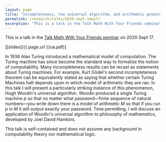 ```yaml
---
layout: page
title: "Incompleteness, the universal algorithm, and arithmetic potentialism"
permalink: /research/talks/2020-sept-tmwyf/
excerption: "This is a talk in the Talk Math With Your Friends seminar on 2020 Sept 17..."
---
```


This is a talk in the [Talk Math With Your Friends seminar](https://sites.google.com/southalabama.edu/tmwyf/home) on 2020 Sept 17.

[[slides]({{ page.url }}ua.pdf)]


In 1936 Alan Turing introduced a mathematical model of computation. The Turing machine has since become the standard way to formalize the notion of computability. Many incompleteness results can be recast as statements about Turing machines. For example, Kurt Gödel's second incompleteness theorem can be equivalently stated as saying that whether certain Turing Machines halt depends upon in which model of arithmetic they are ran. In this talk I will present a particularly striking instance of this phenomenon, Hugh Woodin's universal algorithm. Woodin produced a single Turing machine $p$ so that no matter what password—finite sequence of natural numbers—you write down there is a model of arithmetic $M$ so that if you run $p$ in $M$ it will output exactly your password.  Time permitting, I will discuss an application of Woodin's universal algorithm to philosophy of mathematics, developed by Joel David Hamkins.

This talk is self-contained and does not assume any background in computability theory nor mathematical logic.

